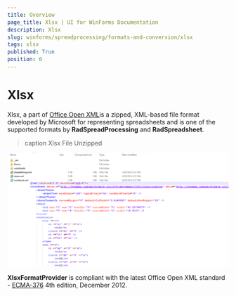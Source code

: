 ```yaml
---
title: Overview
page_title: Xlsx | UI for WinForms Documentation
description: Xlsx
slug: winforms/spreadprocessing/formats-and-conversion/xlsx
tags: xlsx
published: True
position: 0
---
```


# Xlsx

Xlsx, a part of [Office Open XML](http://en.wikipedia.org/wiki/Office_Open_XML)is a zipped, XML-based file format developed by Microsoft for representing spreadsheets and is one of the supported formats by __RadSpreadProcessing__ and __RadSpreadsheet__.

>caption Xlsx File Unzipped

![spreadprocessing-formats-and-conversion-xlsx 001](images/spreadprocessing-formats-and-conversion-xlsx001.png)

__XlsxFormatProvider__ is compliant with the latest Office Open XML standard - [ECMA-376](http://www.ecma-international.org/publications/standards/Ecma-376.htm) 4th edition, December 2012.

## 
